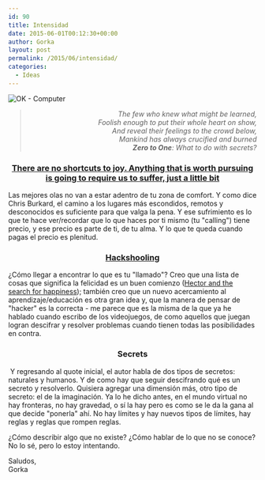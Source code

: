 ```yaml
---
id: 90
title: Intensidad
date: 2015-06-01T00:12:30+00:00
author: Gorka
layout: post
permalink: /2015/06/intensidad/
categories:
  - Ideas
---
```

<p>
  <img src="/wp-content/uploads/2015/05/OK-Computer.jpg" alt="OK - Computer" srcset="/wp-content/uploads/2015/05/OK-Computer.jpg 736w, /wp-content/uploads/2015/05/OK-Computer-300x148.jpg 300w" sizes="100vw" />
</p>

> <p style="text-align: right; font-style: italic;">
>   The few who knew what might be learned,<br /> Foolish enough to put their whole heart on show,<br /> And reveal their feelings to the crowd below,<br /> Mankind has always crucified and burned<br /><b>Zero to One</b>: What to do with secrets?
> </p>

<h3 style="text-align: center;">
  <a href="https://www.ted.com/talks/chris_burkard_the_joy_of_surfing_in_ice_cold_water?language=en" target="_blank">There are no shortcuts to joy. Anything that is worth pursuing is going to require us to suffer, just a little bit</a>
</h3>

<p>
  Las mejores olas no van a estar adentro de tu zona de comfort. Y como dice Chris Burkard, el camino a los lugares más escondidos, remotos y desconocidos es suficiente para que valga la pena. Y ese sufrimiento es lo que te hace ver/recordar que lo que haces por ti mismo (tu "calling") tiene precio, y ese precio es parte de ti, de tu alma. Y lo que te queda cuando pagas el precio es plenitud.
</p>

<h3 style="text-align: center;">
  <a href="https://www.youtube.com/watch?v=h11u3vtcpaY" target="_blank">Hackshooling</a>
</h3>

<p>
  ¿Cómo llegar a encontrar lo que es tu "llamado"? Creo que una lista de cosas que significa la felicidad es un buen comienzo (<a href="http://www.jocaonstuff.com/2011/01/hectors-list-of-happiness/" target="_blank">Hector and the search for happiness</a>); también creo que un nuevo acercamiento al aprendizaje/educación es otra gran idea y, que la manera de pensar de "hacker" es la correcta - me parece que es la misma de la que ya he hablado cuando escribo de los videojuegos, de como aquellos que juegan logran descifrar y resolver problemas cuando tienen todas las posibilidades en contra.
</p>

<h3 style="text-align: center;">
  Secrets
</h3>

<p>
   Y regresando al quote inicial, el autor habla de dos tipos de secretos: naturales y humanos. Y de como hay que seguir descifrando qué es un secreto y resolverlo. Quisiera agregar una dimensión más, otro tipo de secreto: el de la imaginación. Ya lo he dicho antes, en el mundo virtual no hay fronteras, no hay gravedad, o sí la hay pero es como se le da la gana al que decide "ponerla" ahí. No hay límites y hay nuevos tipos de límites, hay reglas y reglas que rompen reglas.
</p>

<p>
  ¿Cómo describir algo que no existe? ¿Cómo hablar de lo que no se conoce? No lo sé, pero lo estoy intentando.
</p>

<p>
  Saludos,<br /> Gorka
</p>
